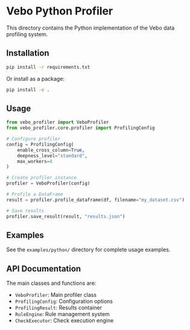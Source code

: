 # Vebo Python Profiler

This directory contains the Python implementation of the Vebo data profiling system.

## Installation

```bash
pip install -r requirements.txt
```

Or install as a package:

```bash
pip install -e .
```

## Usage

```python
from vebo_profiler import VeboProfiler
from vebo_profiler.core.profiler import ProfilingConfig

# Configure profiler
config = ProfilingConfig(
    enable_cross_column=True,
    deepness_level="standard",
    max_workers=4
)

# Create profiler instance
profiler = VeboProfiler(config)

# Profile a DataFrame
result = profiler.profile_dataframe(df, filename="my_dataset.csv")

# Save results
profiler.save_result(result, "results.json")
```

## Examples

See the `examples/python/` directory for complete usage examples.

## API Documentation

The main classes and functions are:

- `VeboProfiler`: Main profiler class
- `ProfilingConfig`: Configuration options
- `ProfilingResult`: Results container
- `RuleEngine`: Rule management system
- `CheckExecutor`: Check execution engine
